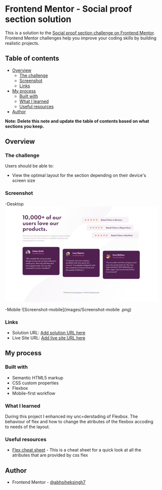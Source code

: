 # Frontend Mentor - Social proof section solution

This is a solution to the [Social proof section challenge on Frontend Mentor](https://www.frontendmentor.io/challenges/social-proof-section-6e0qTv_bA). Frontend Mentor challenges help you improve your coding skills by building realistic projects. 

## Table of contents

- [Overview](#overview)
  - [The challenge](#the-challenge)
  - [Screenshot](#screenshot)
  - [Links](#links)
- [My process](#my-process)
  - [Built with](#built-with)
  - [What I learned](#what-i-learned)
  - [Useful resources](#useful-resources)
- [Author](#author)


**Note: Delete this note and update the table of contents based on what sections you keep.**

## Overview

### The challenge

Users should be able to:

- View the optimal layout for the section depending on their device's screen size

### Screenshot

-Desktop
![Screenshot-desktop](images/Scrrenshot-Desktop.png)

-Mobile
![Screenshot-mobile](images/Screenshot-mobile .png)



### Links

- Solution URL: [Add solution URL here](https://your-solution-url.com)
- Live Site URL: [Add live site URL here](https://your-live-site-url.com)

## My process

### Built with

- Semantic HTML5 markup
- CSS custom properties
- Flexbox
- Mobile-first workflow


### What I learned

During this project I enhanced my unc=derstading of Flexbox. The behaviour of flex and how to change the atributes of the flexbox accoding to needs of the layout.


### Useful resources

- [Flex cheat sheet](https://flexbox.malven.co/) - This is a cheat sheet for a quick look at all the atributes that are provided by css flex

## Author

- Frontend Mentor - [@abhsiheksingh7](https://www.frontendmentor.io/profile/abhisheksinghwork7)


